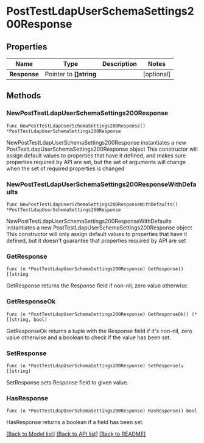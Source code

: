 # PostTestLdapUserSchemaSettings200Response

## Properties

Name | Type | Description | Notes
------------ | ------------- | ------------- | -------------
**Response** | Pointer to **[]string** |  | [optional] 

## Methods

### NewPostTestLdapUserSchemaSettings200Response

`func NewPostTestLdapUserSchemaSettings200Response() *PostTestLdapUserSchemaSettings200Response`

NewPostTestLdapUserSchemaSettings200Response instantiates a new PostTestLdapUserSchemaSettings200Response object
This constructor will assign default values to properties that have it defined,
and makes sure properties required by API are set, but the set of arguments
will change when the set of required properties is changed

### NewPostTestLdapUserSchemaSettings200ResponseWithDefaults

`func NewPostTestLdapUserSchemaSettings200ResponseWithDefaults() *PostTestLdapUserSchemaSettings200Response`

NewPostTestLdapUserSchemaSettings200ResponseWithDefaults instantiates a new PostTestLdapUserSchemaSettings200Response object
This constructor will only assign default values to properties that have it defined,
but it doesn't guarantee that properties required by API are set

### GetResponse

`func (o *PostTestLdapUserSchemaSettings200Response) GetResponse() []string`

GetResponse returns the Response field if non-nil, zero value otherwise.

### GetResponseOk

`func (o *PostTestLdapUserSchemaSettings200Response) GetResponseOk() (*[]string, bool)`

GetResponseOk returns a tuple with the Response field if it's non-nil, zero value otherwise
and a boolean to check if the value has been set.

### SetResponse

`func (o *PostTestLdapUserSchemaSettings200Response) SetResponse(v []string)`

SetResponse sets Response field to given value.

### HasResponse

`func (o *PostTestLdapUserSchemaSettings200Response) HasResponse() bool`

HasResponse returns a boolean if a field has been set.


[[Back to Model list]](../README.md#documentation-for-models) [[Back to API list]](../README.md#documentation-for-api-endpoints) [[Back to README]](../README.md)


